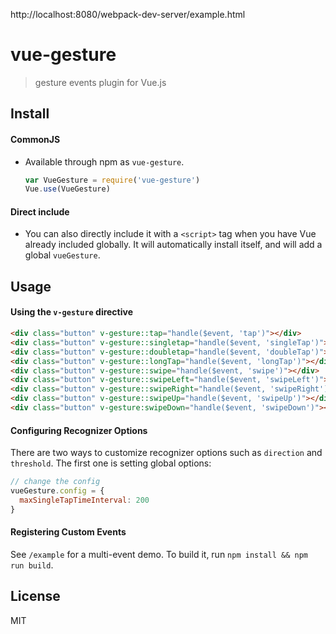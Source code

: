 http://localhost:8080/webpack-dev-server/example.html

# vue-gesture

> gesture events plugin for Vue.js


## Install

#### CommonJS

- Available through npm as `vue-gesture`.

  ``` js
  var VueGesture = require('vue-gesture')
  Vue.use(VueGesture)
  ```

#### Direct include

- You can also directly include it with a `<script>` tag when you have Vue already included globally. It will automatically install itself, and will add a global `vueGesture`.

## Usage

#### Using the `v-gesture` directive

``` html
<div class="button" v-gesture::tap="handle($event, 'tap')"></div>
<div class="button" v-gesture::singletap="handle($event, 'singleTap')"></div>
<div class="button" v-gesture::doubletap="handle($event, 'doubleTap')"></div>
<div class="button" v-gesture::longTap="handle($event, 'longTap')"></div>
<div class="button" v-gesture::swipe="handle($event, 'swipe')"></div>
<div class="button" v-gesture::swipeLeft="handle($event, 'swipeLeft')"></div>
<div class="button" v-gesture::swipeRight="handle($event, 'swipeRight')"></div>
<div class="button" v-gesture::swipeUp="handle($event, 'swipeUp')"></div>
<div class="button" v-gesture:swipeDown="handle($event, 'swipeDown')"></div>
```

#### Configuring Recognizer Options

There are two ways to customize recognizer options such as `direction` and `threshold`. The first one is setting global options:

``` js
// change the config
vueGesture.config = {
  maxSingleTapTimeInterval: 200
}
```
#### Registering Custom Events

See `/example` for a multi-event demo. To build it, run `npm install && npm run build`.

## License

MIT

